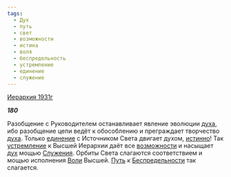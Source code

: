 ```yaml
---
tags:
  - Дух
  - путь
  - свет
  - возможности
  - истина
  - воля
  - беспредельность
  - устремление
  - единение
  - служение
---
```

[Иерархия 1931г](https://127.0.0.1:4002/agni/1931)

___180___

Разобщение с Руководителем останавливает явление эволюции [духа](../../../tags/#Дух), ибо разобщение цепи ведёт к обособлению и преграждает творчество [духа](../../../tags/#Дух). Только [единение](../../../tags/#единение) с Источником Света двигает духом, [истинно](../../../tags/#истина)! Так [устремление](../../../tags/#устремление) к Высшей Иерархии даёт все [возможности](../../../tags/#возможности) и насыщает [дух](../../../tags/#Дух) мощью [Служения](../../../tags/#служение). Орбиты Света слагаются соответствием и мощью исполнения [Воли](../../../tags/#воля) Высшей. [Путь](../../../tags/#путь) к [Беспредельности](../../../tags/#беспредельность) так слагается.   

